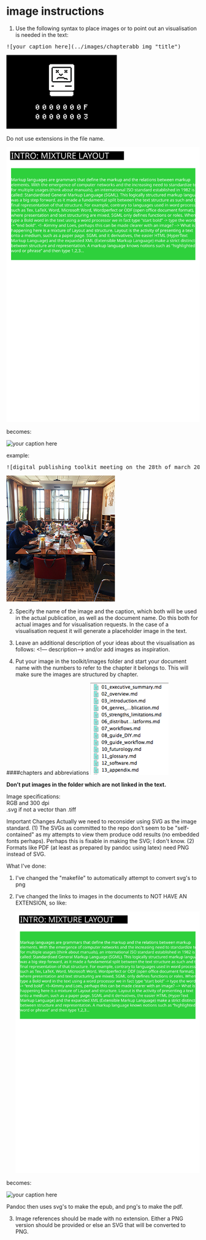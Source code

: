 # image instructions

1. Use the following syntax to place images or to point out an visualisation is needed in the text:

<pre>![your caption here](../images/chapterabb_img "title")</pre>

![your caption here](../images/chapterabb_img.gif "title")  

Do not use extensions in the file name.

 ![your caption here](../images/_in_progress/03_1_intro_mixture_layout.svg "MIXTURE")

becomes:

   ![your caption here](../images/_in_progress/03_1_intro_mixture_layout "MIXTURE")

example:

<pre>![digital publishing toolkit meeting on the 28th of march 2014](../images/exsu_grouppicture "geeks")</pre>

![digital publishing toolkit meeting on the 28th of march 2014](../images/exsu_grouppicture.jpg "geeks")

2. Specify the name of the image and the caption, which both will be used in the actual publication, as well as the document name.
Do this both for actual images and for visualisation requests. In the case of a visualisation request it will generate a placeholder image in the text.

3. Leave an additional description of your ideas about the visualisation as follows: <!— description—>
and/or add images as inspiration.

4. Put your image in the toolkit/images folder and start your document name with the numbers to refer to the chapter it belongs to. This will make sure the images are structured by chapter.  

####chapters and abbreviations 
![chapter screenshot](../images/chapterstructure_screenshot.jpg "chapter numbers")

<b>Don’t put images in the folder which are not linked in the text.</b>

Image specifications:  
RGB and 300 dpi  
.svg if not a vector than .tiff  


Important Changes
Actually we need to reconsider using SVG as the image standard.
(1) The SVGs as committed to the repo don't seem to be "self-contained" as my attempts to view them produce odd results (no embedded fonts perhaps). Perhaps this is fixable in making the SVG; I don't know.
(2) Formats like PDF (at least as prepared by pandoc using latex) need PNG instead of SVG.

What I've done:
1. I've changed the "makefile" to automatically attempt to convert svg's to png
2. I've changed the links to images in the documents to NOT HAVE AN EXTENSION, so like:

   ![your caption here](../images/_in_progress/03_1_intro_mixture_layout.svg "MIXTURE")

becomes:

   ![your caption here](../images/_in_progress/03_1_intro_mixture_layout "MIXTURE")

Pandoc then uses svg's to make the epub, and png's to make the pdf.

3. Image references should be made with no extension. Either a PNG version should be provided or else an SVG that will be converted to PNG.

